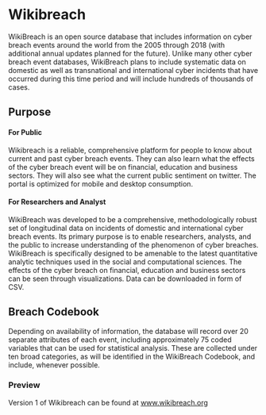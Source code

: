# Wikibreach
WikiBreach is an open source database that includes information on cyber breach events around the world from the 2005 through 2018 (with additional annual updates planned for the future). Unlike many other cyber breach event databases, WikiBreach plans to include systematic data on domestic as well as transnational and international cyber incidents that have occurred during this time period and will include hundreds of thousands of cases.
## Purpose
#### For Public
Wikibreach is a reliable, comprehensive platform for people to know about current and past cyber breach events. They can also learn what the effects of the cyber breach event will be on financial, education and business sectors. They will also see what the current public sentiment on twitter. The portal is optimized for mobile and desktop consumption. 
#### For Researchers and Analyst
WikiBreach was developed to be a comprehensive, methodologically robust set of longitudinal data on incidents of domestic and international cyber breach events. Its primary purpose is to enable researchers, analysts, and the public to increase understanding of the phenomenon of cyber breaches. WikiBreach is specifically designed to be amenable to the latest quantitative analytic techniques used in the social and computational sciences. The effects of the cyber breach on financial, education and business sectors can be seen through visualizations. Data can be downloaded in form of CSV. 
## Breach Codebook
Depending on availability of information, the database will record over 20 separate attributes of each event, including approximately 75 coded variables that can be used for statistical analysis. These are collected under ten broad categories, as will be identified in the WikiBreach Codebook, and include, whenever possible. 

### Preview
Version 1 of Wikibreach can be found at www.wikibreach.org
